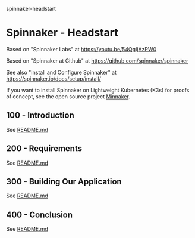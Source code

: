 spinnaker-headstart
# Spinnaker - Headstart

Based on "Spinnaker Labs" at https://youtu.be/54QgIjAzPW0

Based on "Spinnaker at Github" at https://github.com/spinnaker/spinnaker

See also "Install and Configure Spinnaker" at https://spinnaker.io/docs/setup/install/

If you want to install Spinnaker on Lightweight Kubernetes (K3s) for proofs of concept, see the open source project [Minnaker](https://github.com/armory/minnaker).

## 100 - Introduction

See [README.md](./100/README.md)

## 200 - Requirements

See [README.md](./200/README.md)

## 300 - Building Our Application

See [README.md](./300/README.md)

## 400 - Conclusion

See [README.md](./400/README.md)
